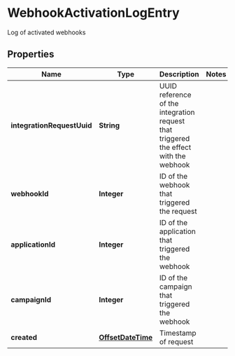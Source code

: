 

# WebhookActivationLogEntry

Log of activated webhooks
## Properties

Name | Type | Description | Notes
------------ | ------------- | ------------- | -------------
**integrationRequestUuid** | **String** | UUID reference of the integration request that triggered the effect with the webhook | 
**webhookId** | **Integer** | ID of the webhook that triggered the request | 
**applicationId** | **Integer** | ID of the application that triggered the webhook | 
**campaignId** | **Integer** | ID of the campaign that triggered the webhook | 
**created** | [**OffsetDateTime**](OffsetDateTime.md) | Timestamp of request | 



